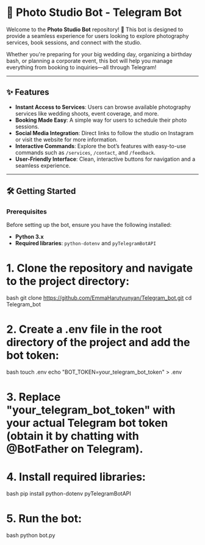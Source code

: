 # 📸 Photo Studio Bot - Telegram Bot

Welcome to the **Photo Studio Bot** repository! 🚀 This bot is designed to provide a seamless experience for users looking to explore photography services, book sessions, and connect with the studio.

Whether you're preparing for your big wedding day, organizing a birthday bash, or planning a corporate event, this bot will help you manage everything from booking to inquiries—all through Telegram!

---

## ✨ Features

- **Instant Access to Services**: Users can browse available photography services like wedding shoots, event coverage, and more.
- **Booking Made Easy**: A simple way for users to schedule their photo sessions.
- **Social Media Integration**: Direct links to follow the studio on Instagram or visit the website for more information.
- **Interactive Commands**: Explore the bot’s features with easy-to-use commands such as `/services`, `/contact`, and `/feedback`.
- **User-Friendly Interface**: Clean, interactive buttons for navigation and a seamless experience.

---

## 🛠️ Getting Started

### Prerequisites

Before setting up the bot, ensure you have the following installed:

- **Python 3.x**
- **Required libraries**: `python-dotenv` and `pyTelegramBotAPI`



# 1. Clone the repository and navigate to the project directory:
bash
git clone https://github.com/EmmaHarutyunyan/Telegram_bot.git
cd Telegram_bot

# 2. Create a .env file in the root directory of the project and add the bot token:
bash
touch .env
echo "BOT_TOKEN=your_telegram_bot_token" > .env

# 3. Replace "your_telegram_bot_token" with your actual Telegram bot token (obtain it by chatting with @BotFather on Telegram).

# 4. Install required libraries:
bash
pip install python-dotenv pyTelegramBotAPI

# 5. Run the bot:
bash
python bot.py


